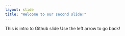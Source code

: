 ```yaml
---
layout: slide
title: "Welcome to our second slide!"
---
```

This is intro to Github slide
Use the left arrow to go back!
